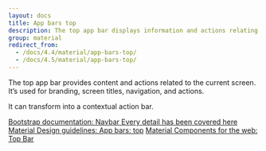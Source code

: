 ```yaml
---
layout: docs
title: App bars top
description: The top app bar displays information and actions relating to the current screen.
group: material
redirect_from:
  - /docs/4.4/material/app-bars-top/
  - /docs/4.5/material/app-bars-top/
---
```


The top app bar provides content and actions related to the current screen. It’s used for branding, screen titles, navigation, and actions.

It can transform into a contextual action bar.

<div class="list-group my-2 my-lg-5">
    <a href="{{ site.baseurl }}/docs/{{ site.docs_version }}/components/navbar/" target="_blank" class="list-group-item list-group-item-action d-flex list-group-item-two-line font-weight-bold">
      <span class="list-group-item-icon lgi-icon-bs"></span>
      <span class="list-group-item-text">
        <span>Bootstrap documentation: Navbar</span>
        <span>Every detail has been covered here</span>
      </span>
    </a>
    <a href="https://material.io/components/app-bars-top" rel="external nofollow noopener" target="_blank" class="list-group-item list-group-item-action d-flex font-weight-bold">
      <span class="list-group-item-icon lgi-icon-md"></span>
      Material Design guidelines: App bars: top</a>
    <a href="https://material-components.github.io/material-components-web-catalog/#/component/top-app-bar" rel="external nofollow noopener" target="_blank" class="list-group-item list-group-item-action d-flex font-weight-bold">
    <span class="list-group-item-icon lgi-icon-mdc"></span>
    Material Components for the web: Top Bar</a>
</div>
